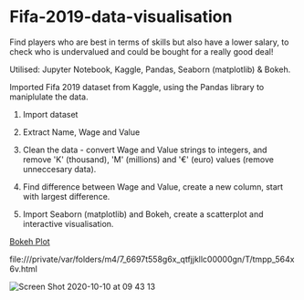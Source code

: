 # Fifa-2019-data-visualisation

Find players who are best in terms of skills but also have a lower salary, to check who is undervalued and could be bought for a really good deal! 

Utilised: Jupyter Notebook, Kaggle, Pandas, Seaborn (matplotlib) & Bokeh.

Imported Fifa 2019 dataset from Kaggle, using the Pandas library to maniplulate the data.

1. Import dataset 

2. Extract Name, Wage and Value 

3. Clean the data - convert Wage and Value strings to integers, and remove 'K' (thousand), 'M' (millions) and '€' (euro) values (remove unneccesary data).

4. Find difference between Wage and Value, create a new column, start with largest difference.

5. Import Seaborn (matplotlib) and Bokeh, create a scatterplot and interactive visualisation.

[Bokeh Plot](https://user-images.githubusercontent.com/38971399/69493795-1bfd4100-0eab-11ea-8108-7c4a834182d5.png)

file:///private/var/folders/m4/7_6697t558g6x_qtfjjkllc00000gn/T/tmpp_564x6v.html

![Screen Shot 2020-10-10 at 09 43 13](https://user-images.githubusercontent.com/38971399/95650699-1584b180-0add-11eb-968a-aab2e2393fc8.png)
